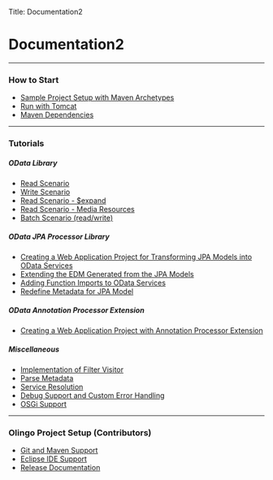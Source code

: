 Title: Documentation2

# Documentation2

---

### How to Start

* [Sample Project Setup with Maven Archetypes](/doc/odata2/sample-setup.html)
* [Run with Tomcat](/doc/odata2/tomcat.html)
* [Maven Dependencies](/doc/odata2/dependencies.html)

---

### Tutorials


<div class="onepcssgrid-1200">
<div class="onerow">
<div class="col6">
<h5>OData Library</h5>
<ul>
<li><a href="doc/tutorials/basicread.html">Read Scenario</a></li>
<li><a href="doc/tutorials/Olingo_Tutorial_BasicWrite.html">Write Scenario</a></li>
<li><a href="doc/tutorials/read_expand.html">Read Scenario - $expand</a></li>
<li><a href="doc/tutorials/read_media-resource.html">Read Scenario - Media Resources</a></li>
<li><a href="doc/tutorials/Olingo_Tutorial_AdvancedReadWrite_Batch.html">Batch Scenario (read/write)</a></li>
<!-- <li> <a href="doc/tutorials/delta.html">Delta Responses</a></li> -->
</ul>
<h5>OData JPA Processor Library</h5>
<ul>
<li><a href="doc/tutorials/CreateWebApp.html">Creating a Web Application Project for Transforming JPA Models into OData Services</a></li>
<li><a href="doc/tutorials/ExtendingtheEDM.html">Extending the EDM Generated from the JPA Models</a></li>
<li><a href="doc/tutorials/jpafunctionimport.html">Adding Function Imports to OData Services</a></li>
<li><a href="doc/tutorials/jparedefinemetadata.html">Redefine Metadata for JPA Model</a></li>
</ul>
</div>
<div class="col6 last">
<h5>OData Annotation Processor Extension</h5>
<ul>
<li><a href="doc/tutorials/AnnotationProcessorExtension.html">Creating a Web Application Project with Annotation Processor Extension</a></li>
</ul>
<h5>Miscellaneous</h5>
<ul>
<li><a href="doc/tutorials/Olingo_Tutorial_AdvancedRead_FilterVisitor.html">Implementation of Filter Visitor</a></li>
<li><a href="doc/tutorials/Olingo_Tutorial_BasicRead_EDM.html">Parse Metadata</a></li>
<li><a href="doc/tutorials/Olingo_Tutorial_Advanced_Service_Resolution.html">Service Resolution</a></li>
<li><a href="doc/tutorials/debug.html">Debug Support and Custom Error Handling</a></li>
<li><a href="doc/tutorials/osgi.html">OSGi Support</a></li>
</ul>
</div>
</div>
<div class="onerow">
<div class="col12"></div>
</div>
</div>


---

### Olingo Project Setup (Contributors)

* [Git and Maven Support](/doc/odata2/maven.html)
* [Eclipse IDE Support](/doc/odata2/eclipse.html)
* [Release Documentation](/doc/release.html)

